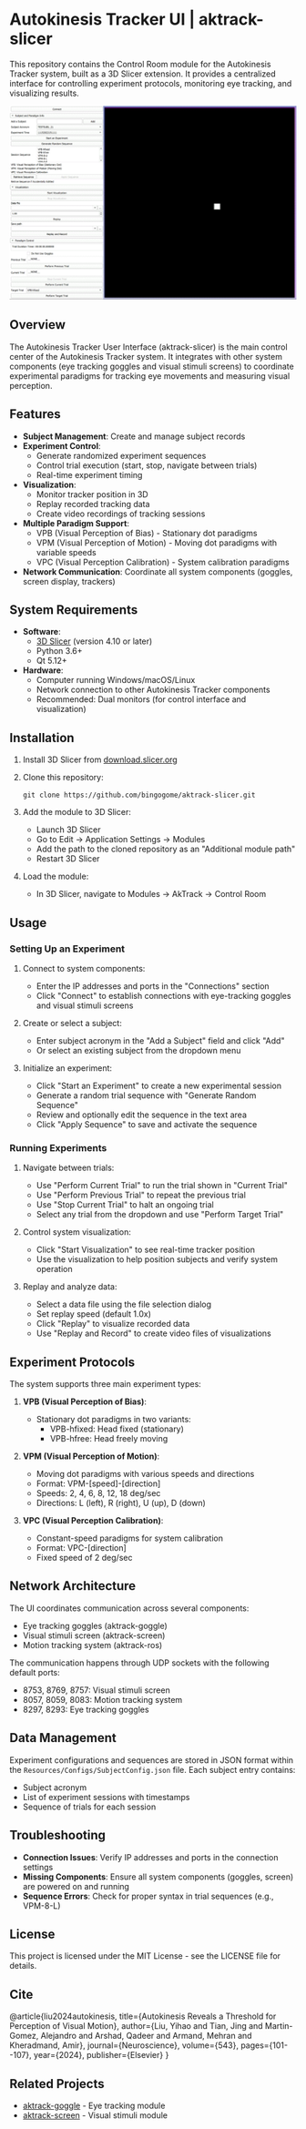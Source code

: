 # Autokinesis Tracker UI | aktrack-slicer

This repository contains the Control Room module for the Autokinesis Tracker system, built as a 3D Slicer extension. It provides a centralized interface for controlling experiment protocols, monitoring eye tracking, and visualizing results.

![demo_5min_data](https://github.com/bingogome/aktrack-slicer/blob/main/demo_5min_data.gif)

## Overview

The Autokinesis Tracker User Interface (aktrack-slicer) is the main control center of the Autokinesis Tracker system. It integrates with other system components (eye tracking goggles and visual stimuli screens) to coordinate experimental paradigms for tracking eye movements and measuring visual perception.

## Features

- **Subject Management**: Create and manage subject records
- **Experiment Control**: 
  - Generate randomized experiment sequences
  - Control trial execution (start, stop, navigate between trials)
  - Real-time experiment timing
- **Visualization**: 
  - Monitor tracker position in 3D
  - Replay recorded tracking data
  - Create video recordings of tracking sessions
- **Multiple Paradigm Support**:
  - VPB (Visual Perception of Bias) - Stationary dot paradigms
  - VPM (Visual Perception of Motion) - Moving dot paradigms with variable speeds
  - VPC (Visual Perception Calibration) - System calibration paradigms
- **Network Communication**: Coordinate all system components (goggles, screen display, trackers)

## System Requirements

- **Software**:
  - [3D Slicer](https://download.slicer.org/) (version 4.10 or later)
  - Python 3.6+
  - Qt 5.12+
- **Hardware**:
  - Computer running Windows/macOS/Linux
  - Network connection to other Autokinesis Tracker components
  - Recommended: Dual monitors (for control interface and visualization)

## Installation

1. Install 3D Slicer from [download.slicer.org](https://download.slicer.org/)

2. Clone this repository:
   ```
   git clone https://github.com/bingogome/aktrack-slicer.git
   ```

3. Add the module to 3D Slicer:
   - Launch 3D Slicer
   - Go to Edit -> Application Settings -> Modules
   - Add the path to the cloned repository as an "Additional module path"
   - Restart 3D Slicer

4. Load the module:
   - In 3D Slicer, navigate to Modules -> AkTrack -> Control Room

## Usage

### Setting Up an Experiment

1. Connect to system components:
   - Enter the IP addresses and ports in the "Connections" section
   - Click "Connect" to establish connections with eye-tracking goggles and visual stimuli screens

2. Create or select a subject:
   - Enter subject acronym in the "Add a Subject" field and click "Add"
   - Or select an existing subject from the dropdown menu

3. Initialize an experiment:
   - Click "Start an Experiment" to create a new experimental session
   - Generate a random trial sequence with "Generate Random Sequence"
   - Review and optionally edit the sequence in the text area
   - Click "Apply Sequence" to save and activate the sequence

### Running Experiments

1. Navigate between trials:
   - Use "Perform Current Trial" to run the trial shown in "Current Trial"
   - Use "Perform Previous Trial" to repeat the previous trial
   - Use "Stop Current Trial" to halt an ongoing trial
   - Select any trial from the dropdown and use "Perform Target Trial"

2. Control system visualization:
   - Click "Start Visualization" to see real-time tracker position
   - Use the visualization to help position subjects and verify system operation

3. Replay and analyze data:
   - Select a data file using the file selection dialog
   - Set replay speed (default 1.0x)
   - Click "Replay" to visualize recorded data
   - Use "Replay and Record" to create video files of visualizations

## Experiment Protocols

The system supports three main experiment types:

1. **VPB (Visual Perception of Bias)**: 
   - Stationary dot paradigms in two variants:
     - VPB-hfixed: Head fixed (stationary)
     - VPB-hfree: Head freely moving

2. **VPM (Visual Perception of Motion)**:
   - Moving dot paradigms with various speeds and directions
   - Format: VPM-[speed]-[direction]
   - Speeds: 2, 4, 6, 8, 12, 18 deg/sec
   - Directions: L (left), R (right), U (up), D (down)

3. **VPC (Visual Perception Calibration)**:
   - Constant-speed paradigms for system calibration
   - Format: VPC-[direction]
   - Fixed speed of 2 deg/sec

## Network Architecture

The UI coordinates communication across several components:
- Eye tracking goggles (aktrack-goggle)
- Visual stimuli screen (aktrack-screen)
- Motion tracking system (aktrack-ros)

The communication happens through UDP sockets with the following default ports:
- 8753, 8769, 8757: Visual stimuli screen
- 8057, 8059, 8083: Motion tracking system
- 8297, 8293: Eye tracking goggles

## Data Management

Experiment configurations and sequences are stored in JSON format within the `Resources/Configs/SubjectConfig.json` file. Each subject entry contains:
- Subject acronym
- List of experiment sessions with timestamps
- Sequence of trials for each session

## Troubleshooting

- **Connection Issues**: Verify IP addresses and ports in the connection settings
- **Missing Components**: Ensure all system components (goggles, screen) are powered on and running
- **Sequence Errors**: Check for proper syntax in trial sequences (e.g., VPM-8-L)

## License

This project is licensed under the MIT License - see the LICENSE file for details.

## Cite

@article{liu2024autokinesis,
  title={Autokinesis Reveals a Threshold for Perception of Visual Motion},
  author={Liu, Yihao and Tian, Jing and Martin-Gomez, Alejandro and Arshad, Qadeer and Armand, Mehran and Kheradmand, Amir},
  journal={Neuroscience},
  volume={543},
  pages={101--107},
  year={2024},
  publisher={Elsevier}
}

## Related Projects

- [aktrack-goggle](https://github.com/bingogome/aktrack-goggle) - Eye tracking module
- [aktrack-screen](https://github.com/bingogome/aktrack-screen) - Visual stimuli module
